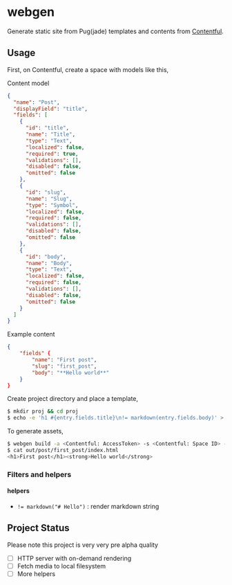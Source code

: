 # webgen

Generate static site from Pug(jade) templates and contents from [Contentful](https://www.contentful.com).

## Usage

First, on Contentful, create a space with models like this,

Content model

```json
{
  "name": "Post",
  "displayField": "title",
  "fields": [
    {
      "id": "title",
      "name": "Title",
      "type": "Text",
      "localized": false,
      "required": true,
      "validations": [],
      "disabled": false,
      "omitted": false
    },
    {
      "id": "slug",
      "name": "Slug",
      "type": "Symbol",
      "localized": false,
      "required": false,
      "validations": [],
      "disabled": false,
      "omitted": false
    },
    {
      "id": "body",
      "name": "Body",
      "type": "Text",
      "localized": false,
      "required": false,
      "validations": [],
      "disabled": false,
      "omitted": false
    }
  ]
}
```

Example content

```json
{
    "fields" {
        "name": "First post",
        "slug": "first_post",
        "body": "**Hello world**"
    }
}
```

Create project directory and place a template,

```sh
$ mkdir proj && cd proj
$ echo -e 'h1 #{entry.fields.title}\n!= markdown(entry.fields.body)' > post.pug
```

To generate assets,

```sh
$ webgen build -a <Contentful: AccessToken> -s <Contentful: Space ID> -t ./ -o ./out
$ cat out/post/first_post/index.html
<h1>First post</h1><strong>Hello world</strong>
```

### Filters and helpers

#### helpers

- `!= markdown("# Hello")` : render markdown string

## Project Status

Please note this project is very very pre alpha quality

- [ ] HTTP server with on-demand rendering
- [ ] Fetch media to local filesystem
- [ ] More helpers